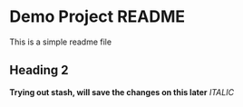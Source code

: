 # Demo Project README  

This is a simple readme file

## Heading 2

**Trying out stash, will save the changes on this later**
_ITALIC_


